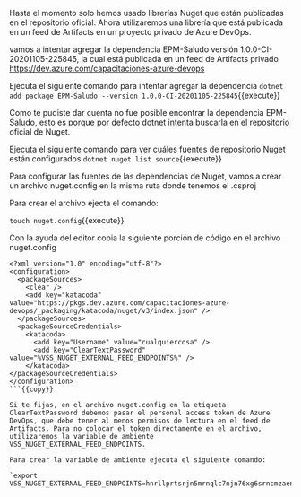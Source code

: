Hasta el momento solo hemos usado librerías Nuget que están publicadas en el repositorio oficial. Ahora utilizaremos una librería que está publicada en un feed de Artifacts en un proyecto privado de Azure DevOps.


vamos a intentar agregar la dependencia EPM-Saludo versión 1.0.0-CI-20201105-225845, la cual está publicada en un feed de Artifacts privado https://dev.azure.com/capacitaciones-azure-devops

Ejecuta el siguiente comando para intentar agregar la dependencia `dotnet add package EPM-Saludo --version 1.0.0-CI-20201105-225845`{{execute}}

Como te pudiste dar cuenta no fue posible encontrar la dependencia EPM-Saludo, esto es porque por defecto dotnet intenta buscarla en el repositorio oficial de Nuget.

Ejecuta el siguiente comando para ver cuáles fuentes de repositorio Nuget están configurados `dotnet nuget list source`{{execute}}

Para configurar las fuentes de las dependencias de Nuget, vamos a crear un archivo nuget.config en la misma ruta donde tenemos el .csproj

Para crear el archivo ejecta el comando:

`touch nuget.config`{{execute}}

Con la ayuda del editor copia la siguiente porción de código en el archivo nuget.config

```
<?xml version="1.0" encoding="utf-8"?>
<configuration>
  <packageSources>
    <clear />
    <add key="katacoda" value="https://pkgs.dev.azure.com/capacitaciones-azure-devops/_packaging/katacoda/nuget/v3/index.json" />
  </packageSources>
  <packageSourceCredentials>
    <katacoda>
      <add key="Username" value="cualquiercosa" />
      <add key="ClearTextPassword" value="%VSS_NUGET_EXTERNAL_FEED_ENDPOINTS%" />
    </katacoda>
</packageSourceCredentials>
</configuration>
```{{copy}}

Si te fijas, en el archivo nuget.config en la etiqueta ClearTextPassword debemos pasar el personal access token de Azure DevOps, que debe tener al menos permisos de lectura en el feed de Artifacts. Para no colocar el token directamente en el archivo, utilizaremos la variable de ambiente VSS_NUGET_EXTERNAL_FEED_ENDPOINTS.

Para crear la variable de ambiente ejecuta el siguiente comando:

`export VSS_NUGET_EXTERNAL_FEED_ENDPOINTS=hnrllprtsrjn5mrnqlc7njn76xg6srncmzaenvozsapg273xkura`{{execute}}